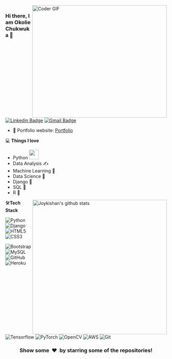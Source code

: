 <img align="right" src="https://cdn.dribbble.com/users/2131993/screenshots/4948736/thoughtworks-gif_dribbble.gif" alt="Coder GIF" width="420" height="350">

<!-- https://cdn.dribbble.com/users/926537/screenshots/4502924/python-2.gif -->
<!-- https://cdn.dribbble.com/users/192847/screenshots/3930313/writer-at-work.gif -->

### Hi there, I am Okolie Chukwuka 👋
[![Linkedin Badge](https://img.shields.io/badge/-okolie_chukwuka-blue?style=flat-square&logo=Linkedin&logoColor=white&link=https://www.linkedin.com/in/okolie-chukwuka-87609b181/)](https://www.linkedin.com/in/okolie-chukwuka-87609b181/)
[![Gmail Badge](https://img.shields.io/badge/-chukypedro15@gmail.com-c14438?style=flat-square&logo=Gmail&logoColor=white&link=mailto:chukypedro15@gmail.com)](mailto:chukypedro15@gmail.com) 

- 🎯 Portfolio website: [Portfolio](https://okoliechykwuka.github.io/portfolio/)

💻 **Things I love**
- Python <img src="https://media.giphy.com/media/WUlplcMpOCEmTGBtBW/giphy.gif" width="30"> 
- Data Analysis ✍️
- Machine Learning 🧐
- Data Science 😬
- Django 😬
- SQL 🧐
- R 😬

<a href="https://gitstats.me/okoliechykwuka">
    <img width="419" height="auto" align="right" alt="Joykishan's github stats" 
    src="https://github-readme-stats.vercel.app/api?username=okoliechykwuka&show_icons=true&theme=dark&count_private=true&include_all_commits=true" />
</a>

🛠**Tech Stack**

![Python](https://img.shields.io/badge/-Python-000000?style=flat&logo=python)
![Django](https://img.shields.io/badge/-Django-000000?style=flat&logo=Django)
![HTML5](https://img.shields.io/badge/-HTML5-000000?style=flat&logo=HTML5)
![CSS3](https://img.shields.io/badge/-CSS3-000000?style=flat&logo=CSS3)

![Bootstrap](https://img.shields.io/badge/-Bootstrap-000000?style=flat&logo=bootstrap)
![MySQL](https://img.shields.io/badge/-MySQL-000000?style=flat&logo=MySQL)
![GitHub](https://img.shields.io/badge/-GitHub-000000?style=flat&logo=github&logoColor=FFFFFF)
![Heroku](https://img.shields.io/badge/-Heroku-000000?style=flat&logo=heroku)

![Tensorflow](https://img.shields.io/badge/-Tensorflow-000000?style=flat&logo=tensorflow)
![PyTorch](https://img.shields.io/badge/-PyTorch-000000?style=flat&logo=pytorch)
![OpenCV](https://img.shields.io/badge/-OpenCV-000000?style=flat&logo=opencv)
![AWS](https://img.shields.io/badge/AWS-000000?style=flat-square&logo=amazon-aws)
![Git](https://img.shields.io/badge/-Git-000000?style=flat&logo=git&logoColor=F05032)

<div align="center">
    <h3 align="center">Show some &nbsp;❤️&nbsp; by starring some of the repositories!</h3>
</div>


